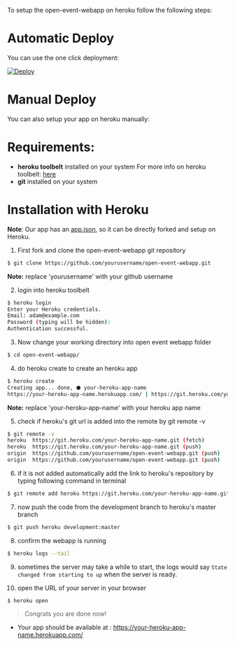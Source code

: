 To setup the open-event-webapp on heroku follow the following steps:

# Automatic Deploy
You can use the one click deployment:

[![Deploy](https://www.herokucdn.com/deploy/button.svg)](https://heroku.com/deploy?template=https://github.com/fossasia/open-event-webapp/tree/development)

# Manual Deploy

You can also setup your app on heroku manually:

# Requirements:
- **heroku toolbelt** installed on your system
For more info on heroku toolbelt: [here](https://devcenter.heroku.com/articles/heroku-cli) 
- **git** installed on your system
# Installation with Heroku

**Note**: Our app has an [app.json](../app.json), so it can be directly forked and setup on Heroku.

1) First fork and clone the open-event-webapp git repository

```sh
$ git clone https://github.com/yourusername/open-event-webapp.git
```
**Note:** replace 'yourusername' with your github username

2) login into heroku toolbelt
```sh
$ heroku login
Enter your Heroku credentials.
Email: adam@example.com
Password (typing will be hidden):
Authentication successful.
```

3) Now change your working directory into open event webapp folder
```sh
$ cd open-event-webapp/
```

4) do heroku create to create an heroku app
```sh
$ heroku create
Creating app... done, ⬢ your-heroku-app-name
https://your-heroku-app-name.herokuapp.com/ | https://git.heroku.com/your-heroku-app-name.git
```

**Note:** replace 'your-heroku-app-name' with your heroku app name

5) check if heroku's git url is added into the remote by git remote -v
```sh
$ git remote -v
heroku	https://git.heroku.com/your-heroku-app-name.git (fetch)
heroku	https://git.heroku.com/your-heroku-app-name.git (push)
origin	https://github.com/yourusername/open-event-webapp.git (push)
origin	https://github.com/yourusername/open-event-webapp.git (push)
```

6) if it is not added automatically add the link to heroku's repository by typing following command in terminal
```sh
$ git remote add heroku https://git.heroku.com/your-heroku-app-name.git
```

7) now push the code from the development branch to heroku's master branch
```sh
$ git push heroku development:master
```

8) confirm the webapp is running
```sh
$ heroku logs --tail
```

9) sometimes the server may take a while to start, the logs would say `State changed from starting to up` when the server is ready.

10) open the URL of your server in your browser
```sh
$ heroku open
```

> Congrats you are done now!

- Your app should be available at : https://your-heroku-app-name.herokuapp.com/
